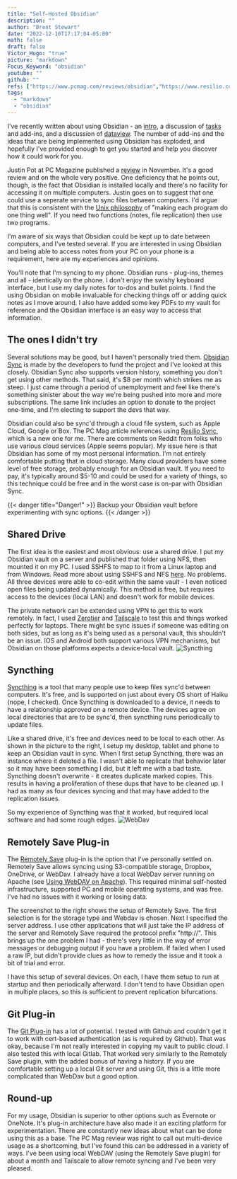 ```yaml
---
title: "Self-Hosted Obsidian"
description: ""
author: "Brent Stewart"
date: "2022-12-10T17:17:04-05:00"
math: false
draft: false
Victor_Hugo: "true"
picture: "markdown"
Focus_Keyword: "obsidian"
youtube: ""
github: ""
refs: ["https://www.pcmag.com/reviews/obsidian","https://www.resilio.com/platforms/desktop/"]
tags:
  - "markdown"
  - "obsidian"
---
```

I've recently written about using Obsidian - an [intro](/posts/220829_obsidian_intro), a discussion of [tasks](/posts/220831_using_obsidian) and add-ins, and a discussion of [dataview](/posts/221002_dataview).  The number of add-ins and the ideas that are being implemented using Obsidian has exploded, and hopefully I've provided enough to get you started and help you discover how it could work for you.  

Justin Pot at PC Magazine published a [review](https://www.pcmag.com/reviews/obsidian) in November.  It's a good review and on the whole very positive.  One deficiency that he points out, though, is the fact that Obsidian is installed locally and there's no facility for accessing it on multiple computers. Justin goes on to suggest that one could use a seperate service to sync files between computers.  I'd argue that this is consistent with the [Unix philosophy](https://en.wikipedia.org/wiki/Unix_philosophy) of "making each program do one thing well".  If you need two functions (notes, file replication) then use two programs.

I'm aware of six ways that Obsidian could be kept up to date between computers, and I've tested several.  If you are interested in using Obsidian and being able to access notes from your PC on your phone is a requirement, here are my experiences and opinions.

You'll note that I'm syncing to my phone.  Obsidian runs - plug-ins, themes and all - identically on the phone.  I don't enjoy the swishy keyboard interface, but I use my daily notes for to-dos and bullet points.  I find the using Obsidian on mobile invaluable for checking things off or adding quick notes as I move around.  I also have added some key PDFs to my vault for reference and the Obsidian interface is an easy way to access that information.

## The ones I didn't try
Several solutions may be good, but I haven't personally tried them.  [Obsidian Sync](https://obsidian.md/pricing) is made by the developers to fund the project and I've looked at this closely.  Obsidian Sync also supports version history, something you don't get using other methods.  That said, it's $8 per month which strikes me as steep.  I just came through a period of unemployment and feel like there's something sinister about the way we're being pushed into more and more subscriptions.  The same link includes an option to donate to the project one-time, and I'm electing to support the devs that way.

Obsidian could also be sync'd through a cloud file system, such as Apple Cloud, Google or Box.  The PC Mag article references using [Resilio Sync](https://www.resilio.com/platforms/desktop/), which is a new one for me. There are comments on Reddit from folks who use various cloud services (Apple seems popular).  My issue here is that Obsidian has some of my most personal information.  I'm not entirely comfortable putting that in cloud storage.  Many cloud providers have some level of free storage, probably enough for an Obsidian vault.  If you need to pay, it's typically around $5-10 and could be used for a variety of things, so this technique could be free and in the worst case is on-par with Obsidian Sync.

{{< danger title="Danger!" >}}
Backup your Obsidian vault before experimenting with sync options.
{{< /danger >}}

## Shared Drive
The first idea is the easiest and most obvious: use a shared drive.  I put my Obsidian vault on a server and published that folder using NFS, then mounted it on my PC.  I used SSHFS to map to it from a Linux laptop and from Windows.  Read more about using SSHFS and NFS [here](/posts/200813_using_ssh3).  No problems.  All three devices were able to co-edit within the same vault - I even noticed open files being updated dynamically.  This method is free, but requires access to the devices (local LAN) and doesn't work for mobile devices.

The private network can be extended using VPN to get this to work remotely.  In fact, I used [Zerotier](/posts/201027_zerotierrouter) and [Tailscale](/posts/221004_tailscale) to test this and things worked perfectly for laptops.  There might be sync issues if someone was editing on both sides, but as long as it's being used as a personal vault, this shouldn't be an issue.  IOS and Android both support various VPN mechanisms, but Obsidian on those platforms expects a device-local vault. 
![Syncthing](/221210_Syncthing.png#floatright)
## Syncthing

[Syncthing](https://syncthing.net/) is a tool that many people use to keep files sync'd between computers.  It's free, and is supported on just about every OS short of Haiku (nope, I checked).  Once Syncthing is downloaded to a device, it needs to have a  relationship approved on a remote device.  The devices agree on local directories that are to be sync'd, then syncthing runs periodically to update files.

Like a shared drive, it's free and devices need to be local to each other.  As shown in the picture to the right, I setup my desktop, tablet and phone to keep an Obsidian vault in sync.  When I first setup Syncthing, there was an instance where it deleted a file.  I wasn't able to replicate that behavior later so it may have been something I did, but it left me with a bad taste.  Syncthing doesn't overwrite - it creates duplicate marked copies.  This results in having a proliferation of these dups that have to be cleaned up.  I had as many as four devices syncing and that may have added to the replication issues.

So my experience of Syncthing was that it worked, but required local software and had some rough edges.
![WebDav](/posts/221211_Obsidian_webdav.png#floatright)
## Remotely Save Plug-in
The [Remotely Save](https://github.com/remotely-save/remotely-save) plug-in is the option that I've personally settled on.  Remotely Save allows syncing using S3-compatible storage, Dropbox, OneDrive, or WebDav.  I already have a local WebDav server running on Apache (see [Using WebDAV on Apache](/posts/210906_apachedav)).  This required minimal self-hosted infrastructure, supported PC and mobile operating systems, and was free.  I've had no issues with it working or losing data.

The screenshot to the right shows the setup of Remotely Save.  The first selection is for the storage type and Webdav is chosen.  Next I specified the server address.  I use other applications that will just take the IP address of the server and Remotely Save required the protocol prefix "http://".  This brings up the one problem I had - there's very little in the way of error messages or debugging output if you have a problem.  If failed when I used a raw IP, but didn't provide clues as how to remedy the issue and it took a bit of trial and error.

I have this setup of several devices.  On each, I have them setup to run at startup and then periodically afterward.  I don't tend to have Obsidian open in multiple places, so this is sufficient to prevent replication bifurcations.


## Git Plug-in

The [Git Plug-in](https://github.com/denolehov/obsidian-git) has a lot of potential.  I tested with Github and couldn't get it to work with cert-based authentication (as is required by Github).  That was okay, because I'm not really interested in copying my vault to public cloud.  I also tested this with local Gitlab.  That worked very similarly to the Remotely Save plugin, with the added bonus of having a history.  If you are comfortable setting up a local Git server and using Git, this is a little more complicated than WebDav but a good option.

## Round-up

For my usage, Obsidian is superior to other options such as Evernote or OneNote.  It's plug-in architecture have also made it an exciting platform for experimentation. There are constantly new ideas about what can be done using this as a base.  The PC Mag review was right to call out multi-device usage as a shortcoming, but I've found this can be addressed in a variety of ways.  I've been using local WebDAV (using the Remotely Save plugin) for about a month and Tailscale to allow remote syncing and I've been very pleased.